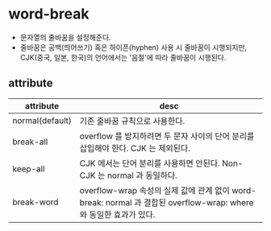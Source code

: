 # word-break
+ 문자열의 줄바꿈을 설정해준다.
+ 줄바꿈은 공백(띄어쓰기) 혹은 하이픈(hyphen) 사용 시 줄바꿈이 시행되지만, CJK(중국, 일본, 한국)의 언어에서는 '음절'에 따라 줄바꿈이 시행된다.

## attribute
|attribute|desc|
|----|--------------|
| normal(default) | 기존 줄바꿈 규칙으로 사용한다. |
| break-all | overflow 를 방지하려면 두 문자 사이의 단어 분리를 삽입해야 한다. CJK 는 제외된다. |
| keep-all | CJK 에서는 단어 분리를 사용하면 안된다. Non-CJK 는 normal 과 동일하다. |
| break-word | overflow-wrap 속성의 실제 값에 관계 없이 word-break: normal 과 결합된 overflow-wrap: where 와 동일한 효과가 있다. |
